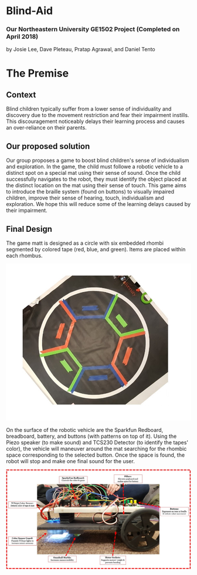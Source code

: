 # Blind-Aid
### Our Northeastern University GE1502 Project (Completed on April 2018)
by Josie Lee, Dave Pleteau, Pratap Agrawal, and Daniel Tento

# The Premise
## Context
Blind children typically suffer from a lower sense of individuality and discovery due to the movement restriction and fear their impairment instills. This discouragement noticeably delays their learning process and causes an over-reliance on their parents. 

## Our proposed solution
Our group proposes a game to boost blind children's sense of individualism and exploration. In the game, the child must followe a robotic vehicle to a distinct spot on a special mat using their sense of sound. Once the child successfully navigates to the robot, they must identify the object placed at the distinct location on the mat using their sense of touch. This game aims to introduce the braille system (found on buttons) to visually impaired children, improve their sense of hearing, touch, individualism and exploration. We hope this will reduce some of the learning delays caused by their impairment. 

## Final Design
The game matt is designed as a circle with six embedded rhombi segmented by colored tape (red, blue, and green). Items are placed within each rhombus.

![Mat](https://github.com/pleteaud/Blind-Aid/blob/main/Mat%20Final%20Design%20Edit.jpg?raw=true)

On the surface of the robotic vehicle are the Sparkfun Redboard, breadboard, battery, and buttons (with patterns on top of it). Using the Piezo speaker (to make sound) and TCS230 Detector (to identify the tapes' color), the vehicle will maneuver around the mat searching for the rhombic space corresponding to the selected button. Once the space is found, the robot will stop and make one final sound for the user.<br>

![Robot](https://github.com/pleteaud/Blind-Aid/blob/main/Final%20Design%20Layout.jpg?raw=true)
